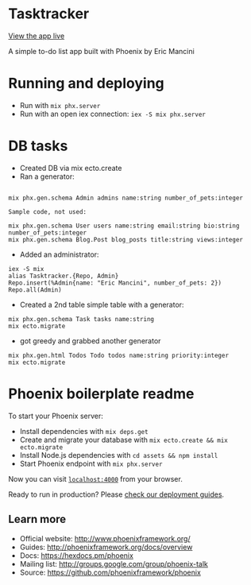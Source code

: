 # Tasktracker

[View the app live](https://tasktracker-eqmvii.herokuapp.com/)

A simple to-do list app built with Phoenix by Eric Mancini

# Running and deploying

* Run with `mix phx.server`
* Run with an open iex connection: `iex -S mix phx.server`

# DB tasks

* Created DB via mix ecto.create
* Ran a generator: 

```

mix phx.gen.schema Admin admins name:string number_of_pets:integer

Sample code, not used:

mix phx.gen.schema User users name:string email:string bio:string number_of_pets:integer
mix phx.gen.schema Blog.Post blog_posts title:string views:integer

```

* Added an administrator:

```
iex -S mix
alias Tasktracker.{Repo, Admin}
Repo.insert(%Admin{name: "Eric Mancini", number_of_pets: 2})
Repo.all(Admin)
```

* Created a 2nd table simple table with a generator:

```
mix phx.gen.schema Task tasks name:string
mix ecto.migrate
```

* got greedy and grabbed another generator

```
mix phx.gen.html Todos Todo todos name:string priority:integer
mix ecto.migrate
```

# Phoenix boilerplate readme

To start your Phoenix server:

  * Install dependencies with `mix deps.get`
  * Create and migrate your database with `mix ecto.create && mix ecto.migrate`
  * Install Node.js dependencies with `cd assets && npm install`
  * Start Phoenix endpoint with `mix phx.server`

Now you can visit [`localhost:4000`](http://localhost:4000) from your browser.

Ready to run in production? Please [check our deployment guides](http://www.phoenixframework.org/docs/deployment).

## Learn more

  * Official website: http://www.phoenixframework.org/
  * Guides: http://phoenixframework.org/docs/overview
  * Docs: https://hexdocs.pm/phoenix
  * Mailing list: http://groups.google.com/group/phoenix-talk
  * Source: https://github.com/phoenixframework/phoenix
